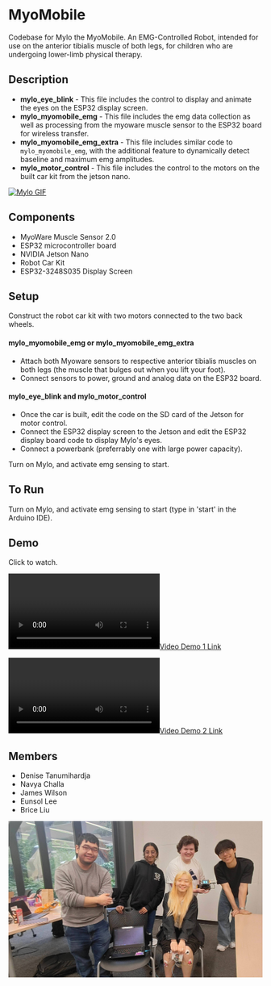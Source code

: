 # MyoMobile
Codebase for Mylo the MyoMobile. An EMG-Controlled Robot, intended for use on the anterior tibialis muscle of both legs, for children who are undergoing lower-limb physical therapy.

## Description
* **mylo_eye_blink** - This file includes the control to display and animate the eyes on the ESP32 display screen.
* **mylo_myomobile_emg** - This file includes the emg data collection as well as processing from the myoware muscle sensor to the ESP32 board for wireless transfer.
* **mylo_myomobile_emg_extra** - This file includes similar code to `mylo_myomobile_emg`, with the additional feature to dynamically detect baseline and maximum emg amplitudes.
* **mylo_motor_control** - This file includes the control to the motors on the built car kit from the jetson nano.

[![Mylo GIF](https://github.com/Detadja/MyoMobile/blob/main/media/Blink_Car.gif)](https://github.com/Detadja)

## Components
* MyoWare Muscle Sensor 2.0
* ESP32 microcontroller board
* NVIDIA Jetson Nano
* Robot Car Kit
* ESP32-3248S035 Display Screen

## Setup
Construct the robot car kit with two motors connected to the two back wheels.

#### mylo_myomobile_emg or mylo_myomobile_emg_extra
* Attach both Myoware sensors to respective anterior tibialis muscles on both legs (the muscle that bulges out when you lift your foot).
* Connect sensors to power, ground and analog data on the ESP32 board.

#### mylo_eye_blink and mylo_motor_control
* Once the car is built, edit the code on the SD card of the Jetson for motor control.
* Connect the ESP32 display screen to the Jetson and edit the ESP32 display board code to display Mylo's eyes.
* Connect a powerbank (preferrably one with large power capacity).

Turn on Mylo, and activate emg sensing to start.

## To Run
Turn on Mylo, and activate emg sensing to start (type in 'start' in the Arduino IDE).

## Demo
Click to watch.

[![Video Demo 1 Link](https://github.com/Detadja/MyoMobile/blob/main/media/Beep_Boop_Up_Down_AHHH.mp4)](https://youtu.be/cPQCvYvUF9M "Mylo Demo 1")

[![Video Demo 2 Link](https://github.com/Detadja/MyoMobile/blob/main/media/IMG4202.mov.mp4)](https://youtu.be/iq79IugJJkw "Mylo Demo 2")

## Members
* Denise Tanumihardja
* Navya Challa
* James Wilson
* Eunsol Lee
* Brice Liu

[![Group Pic Here](https://github.com/Detadja/MyoMobile/blob/main/media/IMG20250517175116.jpg)](https://github.com/Detadja)
